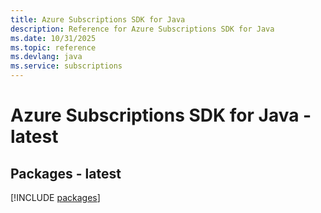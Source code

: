```yaml
---
title: Azure Subscriptions SDK for Java
description: Reference for Azure Subscriptions SDK for Java
ms.date: 10/31/2025
ms.topic: reference
ms.devlang: java
ms.service: subscriptions
---
```

# Azure Subscriptions SDK for Java - latest
## Packages - latest
[!INCLUDE [packages](subscriptions-index.md)]